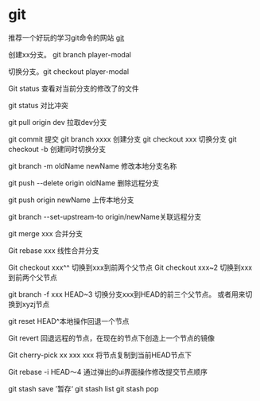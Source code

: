 # git


推荐一个好玩的学习git命令的网站 [git](https://learngitbranching.js.org/?locale=zh_CN) 

创建xx分支。 git branch player-modal

切换分支。git checkout player-modal

Git status  查看对当前分支的修改了的文件

git status 对比冲突

git pull origin dev 拉取dev分支

git commit  提交
git branch xxxx 创建分支
git checkout xxx  切换分支
git checkout -b <your-branch-name>   创建同时切换分支


git branch -m oldName newName  修改本地分支名称

git push --delete origin oldName 删除远程分支

git push origin newName 上传本地分支

git branch --set-upstream-to origin/newName关联远程分支

git merge xxx 合并分支

Git  rebase xxx  线性合并分支

Git checkout xxx^^  切换到xxx到前两个父节点
Git checkout xxx~2  切换到xxx到前两个父节点

git branch -f xxx HEAD~3  切换分支xxx到HEAD的前三个父节点。 或者用来切换到xyzj节点


git reset HEAD^本地操作回退一个节点

Git  revert 回退远程的节点，在现在的节点下创造上一个节点的镜像

Git cherry-pick xx xxx xxx  将节点复制到当前HEAD节点下

Git rebase  -i   HEAD～4  通过弹出的ui界面操作修改提交节点顺序

git stash  save  ’暂存‘
git stash list 
git stash pop